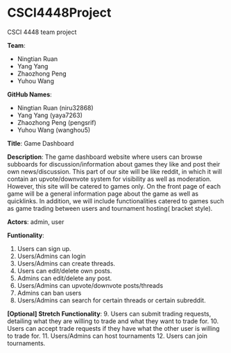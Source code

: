 # CSCI4448Project
CSCI 4448 team project

**Team**: 
- Ningtian Ruan
- Yang Yang
- Zhaozhong Peng
- Yuhou Wang
          
**GitHub Names**: 
- Ningtian Ruan (niru32868)
- Yang Yang (yaya7263)
- Zhaozhong Peng (pengsrif)
- Yuhou Wang (wanghou5)
                  
**Title**: Game Dashboard

**Description**: The game dashboard website where users can browse subboards for discussion/information about games they like and post their own news/discussion. This part of our site will be like reddit, in which it will
contain an upvote/downvote system for visibility as well as moderation. However, this site will be catered to games only. On the front page of each game will be a general information page about the game as well as quicklinks. 
 In addition, we will include functionalities catered to games such as game trading between users and tournament hosting( bracket style). 
 
**Actors**: admin, user

**Funtionality**: 
1. Users can sign up.
2. Users/Admins can login
3. Users/Admins can create threads. 
4. Users can edit/delete own posts.
5. Admins can edit/delete any post. 
6. Users/Admins can upvote/downvote posts/threads
7. Admins can ban users
8. Users/Admins can search for certain threads or certain subreddit. 

**[Optional] Stretch Functionality**: 
9. Users can submit trading requests, detailing what they are willing to trade and what they want to trade for.
10. Users can accept trade requests if they have what the other user is willing to trade for. 
11. Users/Admins can host tournaments
12. Users can join tournaments. 